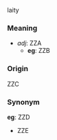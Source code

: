 laity
### Meaning
+ _adj_: ZZA
    + __eg__: ZZB

### Origin

ZZC

### Synonym

__eg__: ZZD

+ ZZE


